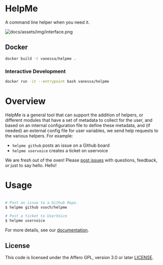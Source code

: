 # HelpMe

A command line helper when you need it.

![docs/assets/img/interface.png](docs/assets/img/interface.png)

## Docker

```bash
docker build -t vanessa/helpme .
```

### Interactive Development

```bash
docker run -it --entrypoint bash vanessa/helpme
```

# Overview
HelpMe is a general tool that can support the addition of helpers, or different
modules that have a set of metadata to collect for the user, and based on an internal
configuration file to define these metadata, and (if needed) an external config file
for user variables, we send help requests to the various helpers. For example:

 - `helpme github` posts an issue on a Github board
 - `helpme uservoice` creates a ticket on uservoice

We are fresh out of the oven! Please [post issues](https://www.github.com/vsoch/helpme/issues)
with questions, feedback, or just to say hello. Hello!

# Usage

```bash

# Post an issue to a Github Repo.
$ helpme github vsoch/helpme

# Post a ticket to UserVoice
$ helpme uservoice
```

For more details, see our [documentation](https://vsoch.github.io/helpme).

## License

This code is licensed under the Affero GPL, version 3.0 or later [LICENSE](LICENSE).
